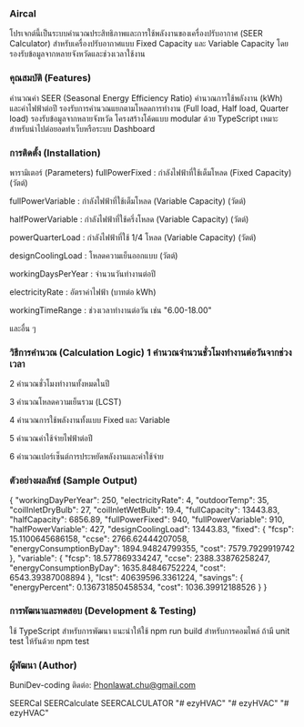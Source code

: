 ### Aircal

โปรเจกต์นี้เป็นระบบคำนวณประสิทธิภาพและการใช้พลังงานของเครื่องปรับอากาศ (SEER Calculator) สำหรับเครื่องปรับอากาศแบบ Fixed Capacity และ Variable Capacity โดยรองรับข้อมูลจากหลายจังหวัดและช่วงเวลาใช้งาน

### คุณสมบัติ (Features)

คำนวณค่า SEER (Seasonal Energy Efficiency Ratio)
คำนวณการใช้พลังงาน (kWh) และค่าไฟฟ้าต่อปี
รองรับการคำนวณแยกตามโหลดการทำงาน (Full load, Half load, Quarter load)
รองรับข้อมูลจากหลายจังหวัด
โครงสร้างโค้ดแบบ modular ด้วย TypeScript
เหมาะสำหรับนำไปต่อยอดทำเว็บหรือระบบ Dashboard

### การติดตั้ง (Installation)

พารามิเตอร์ (Parameters) fullPowerFixed : กำลังไฟฟ้าที่ใช้เต็มโหลด (Fixed Capacity) (วัตต์)

fullPowerVariable : กำลังไฟฟ้าที่ใช้เต็มโหลด (Variable Capacity) (วัตต์)

halfPowerVariable : กำลังไฟฟ้าที่ใช้ครึ่งโหลด (Variable Capacity) (วัตต์)

powerQuarterLoad : กำลังไฟฟ้าที่ใช้ 1/4 โหลด (Variable Capacity) (วัตต์)

designCoolingLoad : โหลดความเย็นออกแบบ (วัตต์)

workingDaysPerYear : จำนวนวันทำงานต่อปี

electricityRate : อัตราค่าไฟฟ้า (บาทต่อ kWh)

workingTimeRange : ช่วงเวลาทำงานต่อวัน เช่น "6.00-18.00"

และอื่น ๆ

### วิธีการคำนวณ (Calculation Logic) 1 คำนวณจำนวนชั่วโมงทำงานต่อวันจากช่วงเวลา

2 คำนวณชั่วโมงทำงานทั้งหมดในปี

3 คำนวณโหลดความเย็นรวม (LCST)

4 คำนวณการใช้พลังงานทั้งแบบ Fixed และ Variable

5 คำนวณค่าใช้จ่ายไฟฟ้าต่อปี

6 คำนวณเปอร์เซ็นต์การประหยัดพลังงานและค่าใช้จ่าย

### ตัวอย่างผลลัพธ์ (Sample Output)

{ "workingDayPerYear": 250, "electricityRate": 4, "outdoorTemp": 35, "coilInletDryBulb": 27, "coilInletWetBulb": 19.4, "fullCapacity": 13443.83, "halfCapacity": 6856.89, "fullPowerFixed": 940, "fullPowerVariable": 910, "halfPowerVariable": 427, "designCoolingLoad": 13443.83, "fixed": { "fcsp": 15.1100645686158, "ccse": 2766.62444207058, "energyConsumptionByDay": 1894.94824799355, "cost": 7579.7929919742 }, "variable": { "fcsp": 18.577869334247, "ccse": 2388.33876258247, "energyConsumptionByDay": 1635.84846752224, "cost": 6543.39387008894 }, "lcst": 40639596.3361224, "savings": { "energyPercent": 0.136731850458534, "cost": 1036.39912188526 } }

### การพัฒนาและทดสอบ (Development & Testing)

ใช้ TypeScript สำหรับการพัฒนา แนะนำให้ใช้ npm run build สำหรับการคอมไพล์ ถ้ามี unit test ให้รันด้วย npm test

### ผู้พัฒนา (Author)

BuniDev-coding ติดต่อ: Phonlawat.chu@gmail.com

SEERCal
SEERCalculate
SEERCALCULATOR
"# ezyHVAC" 
"# ezyHVAC" 
"# ezyHVAC" 

